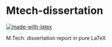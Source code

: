 # Mtech-dissertation

[![made-with-latex](https://img.shields.io/badge/Made%20with-LaTeX-1f425f.svg)](https://www.latex-project.org/)


M.Tech. dissertation report in pure LaTeX
